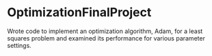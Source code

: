 # OptimizationFinalProject
Wrote code to implement an optimization algorithm, Adam, for a least squares problem and examined its performance for various parameter settings.
